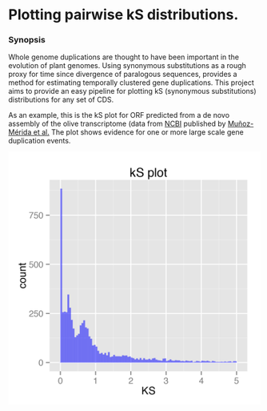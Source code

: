 # Plotting pairwise kS distributions.

### Synopsis

Whole genome duplications are thought to have been important in the evolution of plant genomes. Using synonymous substitutions as a rough proxy for time since divergence of paralogous sequences, provides a method for estimating temporally clustered gene duplications. This project aims to provide an easy pipeline for plotting kS (synonymous substitutions) distributions for any set of CDS.

As an example, this is the kS plot for ORF predicted from a de novo assembly of the olive transcriptome (data from [NCBI](http://www.ncbi.nlm.nih.gov/nuccore/GABQ00000000.1) published by [Muñoz-Mérida et al.](http://www.ncbi.nlm.nih.gov/pmc/articles/PMC3576661/) The plot shows evidence for one or more large scale gene duplication events.

![kS plot of paralogs in the olive transcriptome](./OliveTranscriptome.png)